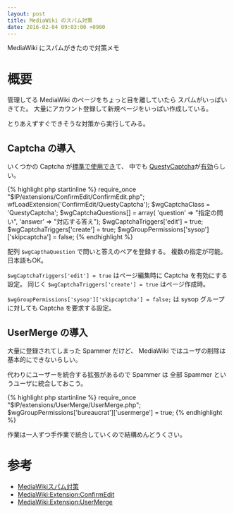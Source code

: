 ```yaml
---
layout: post
title: MediaWiki のスパム対策
date: 2016-02-04 09:03:00 +0900
---
```

MediaWiki にスパムがきたので対策メモ

# 概要

管理してる MediaWiki のページをちょっと目を離していたら
スパムがいっぱいきてた。
大量にアカウント登録して新規ページをいっぱい作成している。

とりあえずすぐできそうな対策から実行してみる。


## Captcha の導入

いくつかの Captcha
が[標準で使用でき](https://www.mediawiki.org/wiki/Extension:ConfirmEdit)て、
中でも [QuestyCaptcha](https://www.mediawiki.org/wiki/Special:MyLanguage/Extension:QuestyCaptcha)が[有効](http://azeha.lv9.org/w/?title=MediaWiki%E3%82%B9%E3%83%91%E3%83%A0%E5%AF%BE%E7%AD%96)らしい。

{% highlight php startinline %}
require_once "$IP/extensions/ConfirmEdit/ConfirmEdit.php";
wfLoadExtension('ConfirmEdit/QuestyCaptcha');
$wgCaptchaClass = 'QuestyCaptcha';
$wgCaptchaQuestions[] = array( 'question' => "指定の問い", 'answer' => "対応する答え");
$wgCaptchaTriggers['edit'] = true;
$wgCaptchaTriggers['create'] = true;
$wgGroupPermissions['sysop']['skipcaptcha'] = false;
{% endhighlight %}

配列 `$wgCapthaQuestion` で問いと答えのペアを登録する。
複数の指定が可能。日本語もOK。

`$wgCaptchaTriggers['edit'] = true` はページ編集時に Captcha を有効にする設定。
同じく `$wgCaptchaTriggers['create'] = true` はページ作成時。

`$wgGroupPermissions['sysop']['skipcaptcha'] = false;`
は sysop グループに対しても Captcha を要求する設定。


## UserMerge の導入

大量に登録されてしまった Spammer だけど、
MediaWiki ではユーザの削除は基本的にできないらしい。

代わりにユーザーを統合する拡張があるので Spammer は
全部 Spammer というユーザに統合しておこう。

{% highlight php startinline %}
require_once "$IP/extensions/UserMerge/UserMerge.php";
$wgGroupPermissions['bureaucrat']['usermerge'] = true;
{% endhighlight %}

作業は一人ずつ手作業で統合していくので結構めんどうくさい。



# 参考
+ [MediaWikiスパム対策](http://azeha.lv9.org/w/?title=MediaWiki%E3%82%B9%E3%83%91%E3%83%A0%E5%AF%BE%E7%AD%96)
+ [MediaWiki:Extension:ConfirmEdit](https://www.mediawiki.org/wiki/Extension:ConfirmEdit)
+ [MediaWiki:Extension:UserMerge](https://www.mediawiki.org/wiki/Extension:UserMerge)
